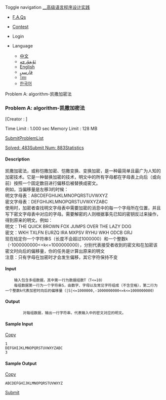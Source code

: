 Toggle navigation [__高级语言程序设计实践](./)

  * [ F.A.Qs](faqs.php)
  * [ Contest](contest.php)

  * Login

  * Language
    * [中文](setlang.php?lang=cn)
    * [ئۇيغۇرچە](setlang.php?lang=ug)
    * [English](setlang.php?lang=en)
    * [فارسی](setlang.php?lang=fa)
    * [ไทย](setlang.php?lang=th)
    * [한국어](setlang.php?lang=ko)

Problem A: algorithm-凯撒加密法

### Problem A: algorithm-凯撒加密法

[Creator : ]

Time Limit : 1.000 sec  Memory Limit : 128 MB  
  
[Submit](submitpage.php?cid=1285&pid=0&langmask=2031540)[ProblemList](contest.php?cid=1285)

[Solved: 483](status.php?problem_id=1051&jresult=4)[Submit Num:
883](status.php?problem_id=1051)[Statistics](problemstatus.php?id=1051)

####  Description

凯撒加密法，或称恺撒加密、恺撒变换、变换加密，是一种最简单且最广为人知的加密技术。它是一种替换加密的技术，明文中的所有字母都在字母表上向后（或向前）按照一个固定数目进行偏移后被替换成密文。  
        例如，当偏移量是左移3的时候：  
明文字母表：ABCDEFGHIJKLMNOPQRSTUVWXYZ  
密文字母表：DEFGHIJKLMNOPQRSTUVWXYZABC  
使用时，加密者查找明文字母表中需要加密的消息中的每一个字母所在位置，并且写下密文字母表中对应的字母。需要解密的人则根据事先已知的密钥反过来操作，得到原来的明文。例如：  
        明文：THE QUICK BROWN FOX JUMPS OVER THE LAZY DOG  
        密文：WKH TXLFN EURZQ IRA MXPSV RYHU WKH ODCB GRJ  
        现在给定你一个字符串S（长度不会超过1000000）和一个整数k（-1000000000<=k<=1000000000），分别代表接受者收到的密文和在加密该密文时向后的偏移量，你的任务是计算出原来的明文  
        注意：只有字母在加密时才会发生偏移，其它字符保持不变

####  Input

        输入包含多组数据，其中第一行为数据组数T（T<=10）  
        每组数据第一行为一个字符串S，由数字、字母以及常见字符组成（不含空格），第二行为一个整数k代表加密时向后的偏移量（|S|<=1000000,-1000000000<=k<=1000000000）

####  Output

    
    
     
    
    
    
    	
    	
    
    
    		对每组数据，输出一行字符串，代表输入中的密文对应的明文。
    	  
    
    
    
    
    
    

####  Sample Input
[Copy](javascript:CopyToClipboard\($\('#sampleinput'\).text\(\)\))

    
    
    1
    DEFGHIJKLMNOPQRSTUVWXYZABC
    3

####  Sample Output
[Copy](javascript:CopyToClipboard\($\('#sampleoutput'\).text\(\)\))

    
    
    ABCDEFGHIJKLMNOPQRSTUVWXYZ

[Submit](submitpage.php?cid=1285&pid=0&langmask=2031540)

